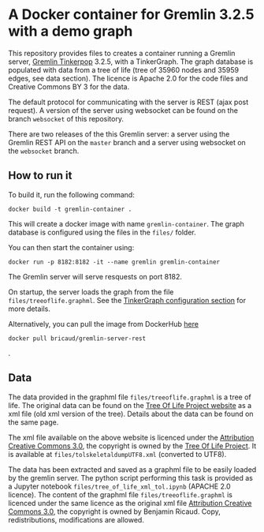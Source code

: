 # A Docker container for Gremlin 3.2.5 with a demo graph

This repository provides files to creates a container running a Gremlin server, [Gremlin Tinkerpop](https://github.com/apache/tinkerpop) 3.2.5, with a TinkerGraph. The graph database is populated with data from a tree of life (tree of 35960 nodes and 35959 edges, see data section). 
The licence is Apache 2.0 for the code files and Creative Commons BY 3 for the data.

The default protocol for communicating with the server is REST (ajax post request). A version of the server using websocket can be found on the branch `websocket` of this repository.

There are two releases of the this Gremlin server: a server using the Gremlin REST API on the `master` branch and a server using websocket on the `websocket` branch.


## How to run it

To build it, run the following command:
```
docker build -t gremlin-container . 
```
This will create a docker image with name `gremlin-container`.
The graph database is configured using the files in the `files/` folder.


You can then start the container using:
```
docker run -p 8182:8182 -it --name gremlin gremlin-container
```

The Gremlin server will serve resquests on port 8182. 

On startup, the server loads the graph from the file `files/treeoflife.graphml`. 
See the [TinkerGraph configuration section](http://tinkerpop.apache.org/docs/current/reference/#_configuration_2) for more details.

Alternatively, you can pull the image from DockerHub [here](https://hub.docker.com/r/bricaud/gremlin-server-rest/)
```
docker pull bricaud/gremlin-server-rest
```
.

## Data
The data provided in the graphml file `files/treeoflife.graphml` is a tree of life.
The original data can be found on the [Tree Of Life Project website](http://tolweb.org/tree/home.pages/downloadtree.html) as a xml file (old xml version of the tree). Details about the data can be found on the same page.


The xml file available on the above website is licenced under the [Attribution Creative Commons 3.0](https://creativecommons.org/licenses/by/3.0/), the copyright is owned by the [Tree Of Life Project](http://tolweb.org/tree/home.pages/tolcopyright.html). It is available at `files/tolskeletaldumpUTF8.xml` (converted to UTF8).


The data has been extracted and saved as a graphml file to be easily loaded by the gremlin server.
The python script performing this task is provided as a Jupyter notebook `files/tree_of_life_xml_tol.ipynb` (APACHE 2.0 licence).
The content of the graphml file `files/treeoflife.graphml` is licenced under the same licence as the original xml file [Attribution Creative Commons 3.0](https://creativecommons.org/licenses/by/3.0/), the copyright is owned by Benjamin Ricaud. Copy, redistributions, modifications are allowed.



